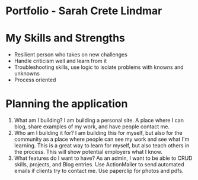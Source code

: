 # Portfolio - Sarah Crete Lindmar


# My Skills and Strengths

* Resilient person who takes on new challenges
* Handle criticism well and learn from it
* Troubleshooting skills, use logic to isolate problems with knowns and unknowns
* Process oriented

# Planning the application

1. What am I building? I am building a personal site.  A place where I can blog, share examples of my work, and have people contact me.
2. Who am I building it for? I am building this for myself, but also for the community as a place where people can see my work and see what I'm learning. This is a great way to learn for myself, but also teach others in the process. This will show potential employers what I know.
3.  What features do I want to have? As an admin, I want to be able to CRUD skills, projects, and Blog entries. Use ActionMailer to send automated emails if clients try to contact me. Use paperclip for photos and pdfs. 
